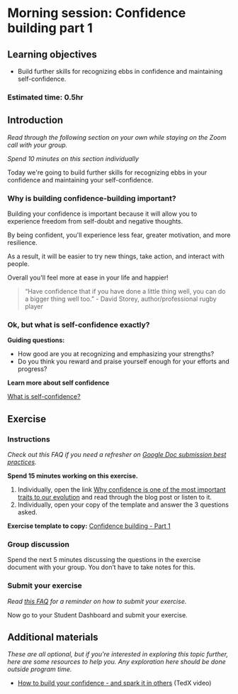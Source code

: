 # Morning session: Confidence building part 1

## Learning objectives

- Build further skills for recognizing ebbs in confidence and maintaining self-confidence.

### **Estimated time**: 0.5hr

## Introduction

*Read through the following section on your own while staying on the Zoom call with your group.* 

*Spend 10 minutes on this section individually*

Today we're going to build further skills for recognizing ebbs in your confidence and maintaining your self-confidence. 

### Why is building confidence-building important?

Building your confidence is important because it will allow you to experience freedom from self-doubt and negative thoughts. 

By being confident, you'll experience less fear, greater motivation, and more resilience. 

As a result, it will be easier to try new things, take action, and interact with people. 

Overall you'll feel more at ease in your life and happier!

> “Have confidence that if you have done a little thing well, you can do a bigger thing well too.” - David Storey, author/professional rugby player

### Ok, but what is self-confidence exactly?

**Guiding questions:**

- How good are you at recognizing and emphasizing your strengths?
- Do you think you reward and praise yourself enough for your efforts and progress?

**Learn more about self confidence**

[What is self-confidence?](https://www.usf.edu/student-affairs/counseling-center/top-concerns/what-is-self-confidence.aspx)

## Exercise

### Instructions

*Check out this FAQ if you need a refresher on [Google Doc submission best practices](https://microverse.zendesk.com/hc/en-us/articles/360063156813).*

**Spend 15 minutes working on this exercise.**

1. Individually, open the link [Why confidence is one of the most important traits to our evolution](https://www.theemotionmachine.com/confidence-is-important/) and read through the blog post or listen to it. 
2. Individually, open your copy of the template and answer the 3 questions asked.

**Exercise template to copy:** [Confidence building - Part 1](https://docs.google.com/document/d/1-cGQHjaUL2fbPbDDvSOmD4E24irute8F_YXMQEZXAJk/edit)

### Group discussion

Spend the next 5 minutes discussing the questions in the exercise document with your group. You don’t have to take notes for this.

### Submit your exercise

*Read [this FAQ](https://microverse.zendesk.com/hc/en-us/articles/360061344234) for a reminder on how to submit your exercise.* 

Now go to your Student Dashboard and submit your exercise. 

## Additional materials

*These are all optional, but if you're interested in exploring this topic further, here are some resources to help you. Any exploration here should be done outside program time.*

- [How to build your confidence - and spark it in others](https://www.ted.com/talks/brittany_packnett_how_to_build_your_confidence_and_spark_it_in_others) (TedX video)
